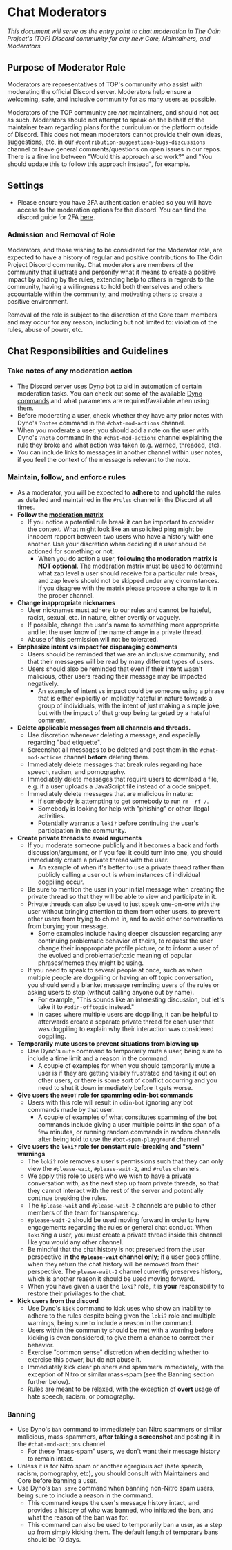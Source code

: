 # Chat Moderators
_This document will serve as the entry point to chat moderation in The Odin Project's (TOP) Discord community for any new Core, Maintainers, and Moderators._

## Purpose of Moderator Role

Moderators are representatives of TOP's community who assist with moderating the official Discord server. Moderators help ensure a welcoming, safe, and inclusive community for as many users as possible.

Moderators of the TOP community are *not* maintainers, and should not act as such. Moderators should not attempt to speak on the behalf of the maintainer team regarding plans for the curriculum or the platform outside of Discord. This does not mean moderators cannot provide their own ideas, suggestions, etc, in our `#contribution-suggestions-bugs-discussions` channel or leave general comments/questions on open issues in our repos. There is a fine line between "Would this approach also work?" and "You should update this to follow this approach instead", for example.

## Settings 

- Please ensure you have 2FA authentication enabled so you will have access to the moderation options for the discord. You can find the discord guide for 2FA [here](https://support.discord.com/hc/en-us/articles/219576828-Setting-up-Two-Factor-Authentication).

### Admission and Removal of Role

Moderators, and those wishing to be considered for the Moderator role, are expected to have a history of regular and positive contributions to The Odin Project Discord community. Chat moderators are members of the community that illustrate and personify what it means to create a positive impact by abiding by the rules, extending help to others in regards to the community,  having a willingness to hold both themselves and others accountable within the community, and motivating others to create a positive environment.

Removal of the role is subject to the discretion of the Core team members and may occur for any reason, including but not limited to: violation of the rules, abuse of power, etc.

## Chat Responsibilities and Guidelines

### Take notes of any moderation action
- The Discord server uses [Dyno bot](https://dyno.gg/bot) to aid in automation of certain moderation tasks. You can check out some of the available [Dyno commands](https://dyno.gg/commands) and what parameters are required/available when using them.
- Before moderating a user, check whether they have any prior notes with Dyno's `?notes` command in the `#chat-mod-actions` channel.
- When you moderate a user, you should add a note on the user with Dyno's `?note` command in the `#chat-mod-actions` channel explaining the rule they broke and what action was taken (e.g. warned, threaded, etc).
- You can include links to messages in another channel within user notes, if you feel the context of the message is relevant to the note.

### Maintain, follow, and enforce rules

- As a moderator, you will be expected to **adhere to** and **uphold** the rules as detailed and maintained in the `#rules` channel in the Discord at all times. 
- **Follow the [moderation matrix](https://github.com/TheOdinProject/top-meta/blob/main/MODERATION/Moderation-Matrix.md)**
  - If you notice a potential rule break it can be important to consider the context. What might look like an unsolicited ping might be innocent rapport between two users who have a history with one another. Use your discretion when deciding if a user should be actioned for something or not.
    - When you do action a user, **following the moderation matrix is NOT optional**. The moderation matrix must be used to determine what zap level a user should receive for a particular rule break, and zap levels should not be skipped under any circumstances. If you disagree with the matrix please propose a change to it in the proper channel.
- **Change inappropriate nicknames**
    - User nicknames must adhere to our rules and cannot be hateful, racist, sexual, etc. in nature, either overtly or vaguely.
    - If possible, change the user's name to something more appropriate and let the user know of the name change in a private thread.
    - Abuse of this permission will not be tolerated.
- **Emphasize intent vs impact for disparaging comments**
    - Users should be reminded that we are an inclusive community, and that their messages will be read by many different types of users.
    - Users should also be reminded that even if their intent wasn't malicious, other users reading their message may be impacted negatively.
        - An example of intent vs impact could be someone using a phrase that is either explicitly or implicitly hateful in nature towards a group of individuals, with the intent of just making a simple joke, but with the impact of that group being targeted by a hateful comment.
- **Delete applicable messages from all channels and threads.**
    - Use discretion whenever deleting a message, and especially regarding "bad etiquette".
    - Screenshot all messages to be deleted and post them in the `#chat-mod-actions` channel **before** deleting them.
    - Immediately delete messages that break rules regarding hate speech, racism, and pornography.
    - Immediately delete messages that require users to download a file, e.g. if a user uploads a JavaScript file instead of a code snippet.
    - Immediately delete messages that are malicious in nature:
        - If somebody is attempting to get somebody to run `rm -rf /`.
        - Somebody is looking for help with "phishing" or other illegal activities.
        - Potentially warrants a `loki?` before continuing the user's participation in the community.
- **Create private threads to avoid arguments**
    - If you moderate someone publicly and it becomes a back and forth discussion/argument, or if you feel it could turn into one, you should immediately create a private thread with the user. 
        - An example of when it's better to use a private thread rather than publicly calling a user out is when instances of individual dogpiling occur.
    - Be sure to mention the user in your initial message when creating the private thread so that they will be able to view and participate in it.
    - Private threads can also be used to just speak one-on-one with the user without bringing attention to them from other users, to prevent other users from trying to chime in, and to avoid other conversations from burying your message.
        - Some examples include having deeper discussion regarding any continuing problematic behavior of theirs, to request the user change their inappropriate profile picture, or to inform a user of the evolved and problematic/toxic meaning of popular phrases/memes they might be using.
    - If you need to speak to several people at once, such as when multiple people are dogpiling or having an off topic conversation, you should send a blanket message reminding users of the rules or asking users to stop (without calling anyone out by name).
        - For example, "This sounds like an interesting discussion, but let's take it to `#odin-offtopic` instead."
        - In cases where multiple users are dogpiling, it can be helpful to afterwards create a separate private thread for each user that was dogpiling to explain why their interaction was considered dogpiling.
- **Temporarily mute users to prevent situations from blowing up**
    - Use Dyno's `mute` command to temporarily mute a user, being sure to include a time limit and a reason in the command.
        - A couple of examples for when you should temporarily mute a user is if they are getting visibily frustrated and taking it out on other users, or there is some sort of conflict occurring and you need to shut it down immediately before it gets worse.
- **Give users the `NOBOT` role for spamming odin-bot commands**
    - Users with this role will result in `odin-bot` ignoring any bot commands made by that user.
        - A couple of examples of what constitutes spamming of the bot commands include giving a user multiple points in the span of a few minutes, or running random commands in random channels after being told to use the `#bot-spam-playground` channel. 
- **Give users the `loki?` role for constant rule-breaking and "stern" warnings**
    - The `loki?` role removes a user's permissions such that they can only view the `#please-wait`, `#please-wait-2`, and `#rules` channels.
    - We apply this role to users who we wish to have a private conversation with, as the next step up from private threads, so that they cannot interact with the rest of the server and potentially continue breaking the rules.
    - The `#please-wait` and `#please-wait-2` channels are public to other members of the team for transparency.
    - `#please-wait-2` should be used moving forward in order to have engagements regarding the rules or general chat conduct. When `loki?`ing a user, you must create a private thread inside this channel like you would any other channel.
    - Be mindful that the chat history is not preserved from the user perspective **in the `#please-wait` channel only**; if a user goes offline, when they return the chat history will be removed from their perspective. The `please-wait-2` channel currently preserves history, which is another reason it should be used moving forward.
    - When you have given a user the `loki?` role, it is **your** responsibility to restore their privilages to the chat.
- **Kick users from the discord**
    - Use Dyno's `kick` command to kick uses who show an inability to adhere to the rules despite being given the `loki?` role and multiple warnings, being sure to include a reason in the command.
    - Users within the community should be met with a warning before kicking is even considered, to give them a chance to correct their behavior.
    - Exercise "common sense" discretion when deciding whether to exercise this power, but do not abuse it.
    - Immediately kick clear phishers and spammers immediately, with the exception of Nitro or similar mass-spam (see the Banning section further below).
    - Rules are meant to be relaxed, with the exception of **overt** usage of hate speech, racism, or pornography. 

### Banning
- Use Dyno's `ban` command to immediately ban Nitro spammers or similar malicious, mass-spammers, **after taking a screenshot** and posting it in the `#chat-mod-actions` channel.
    - For these "mass-spam" users, we don't want their message history to remain intact.
- Unless it is for Nitro spam or another egregious act (hate speech, racism, pornography, etc), you should consult with Maintainers and Core before banning a user.
- Use Dyno's `ban save` command when banning non-Nitro spam users, being sure to include a reason in the command.
    - This command keeps the user's message history intact, and provides a history of who was banned, who initiated the ban, and what the reason of the ban was for.
    - This command can also be used to temporarily ban a user, as a step up from simply kicking them. The default length of temporary bans should be 10 days.
